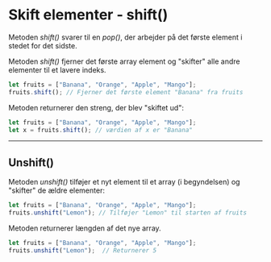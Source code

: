 # Skift elementer - shift()
Metoden *shift()* svarer til en *pop()*, der arbejder på det første element i stedet for det sidste.

Metoden *shift()* fjerner det første array element og "skifter" alle andre elementer til et lavere indeks.

```js
let fruits = ["Banana", "Orange", "Apple", "Mango"];
fruits.shift(); // Fjerner det første element "Banana" fra fruits
```
Metoden returnerer den streng, der blev "skiftet ud":
```js
let fruits = ["Banana", "Orange", "Apple", "Mango"];
let x = fruits.shift(); // værdien af x er "Banana"
```
___

## Unshift()

Metoden *unshift()* tilføjer et nyt element til et array (i begyndelsen) og "skifter" de ældre elementer:
```js
let fruits = ["Banana", "Orange", "Apple", "Mango"];
fruits.unshift("Lemon"); // Tilføjer "Lemon" til starten af fruits
```
Metoden returnerer længden af det nye array.
```js
let fruits = ["Banana", "Orange", "Apple", "Mango"];
fruits.unshift("Lemon");  // Returnerer 5
```